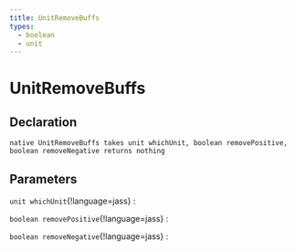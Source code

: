 ```yaml
---
title: UnitRemoveBuffs
types:
  - boolean
  - unit
---
```


# UnitRemoveBuffs

## Declaration

```jass
native UnitRemoveBuffs takes unit whichUnit, boolean removePositive, boolean removeNegative returns nothing
```

## Parameters
`unit whichUnit`{!language=jass}
: 

`boolean removePositive`{!language=jass}
: 

`boolean removeNegative`{!language=jass}
: 
